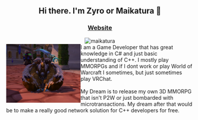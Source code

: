 <div align="center">
	<h2>Hi there. I'm Zyro or Maikatura 👋</h2>
	<h3><a href="https://maikatura.com">Website</a></h3>
	<img src="https://komarev.com/ghpvc/?username=maikatura&label=Profile%20views&color=0e75b6&style=flat" alt="maikatura" /> 
</div>

<img align="left" width="200px" src="images/wow.png" />
I am a Game Developer that has great knowledge in C# and just basic understanding of C++.
I mostly play MMORPGs and if I dont work or play World of Warcraft I sometimes, but just sometimes play VRChat.
<br><br>
My Dream is to release my own 3D MMORPG that isn't P2W or just bombarded with microtransactions.
My dream after that would be to make a really good network solution for C++ developers for free.
